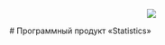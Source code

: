 <p align="center"><img src="https://pp.userapi.com/c638519/v638519489/431d6/aAkqSUi3DoI.jpg"></p>
# Программный продукт «Statistics»
